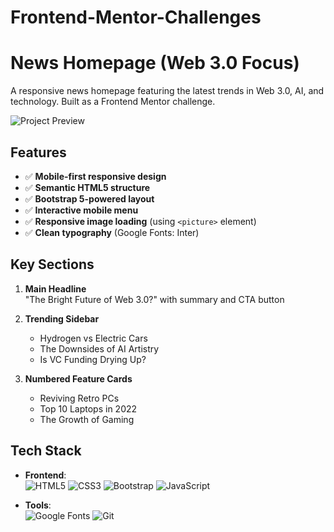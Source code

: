 # Frontend-Mentor-Challenges

# News Homepage (Web 3.0 Focus)

A responsive news homepage featuring the latest trends in Web 3.0, AI, and technology. Built as a Frontend Mentor challenge.

![Project Preview](https://via.placeholder.com/600x400?text=News+Homepage+Preview)

## Features

- ✅ **Mobile-first responsive design**
- ✅ **Semantic HTML5 structure**
- ✅ **Bootstrap 5-powered layout**
- ✅ **Interactive mobile menu**
- ✅ **Responsive image loading** (using `<picture>` element)
- ✅ **Clean typography** (Google Fonts: Inter)

## Key Sections

1. **Main Headline**  
   "The Bright Future of Web 3.0?" with summary and CTA button

2. **Trending Sidebar**  
   - Hydrogen vs Electric Cars  
   - The Downsides of AI Artistry  
   - Is VC Funding Drying Up?

3. **Numbered Feature Cards**  
   - Reviving Retro PCs  
   - Top 10 Laptops in 2022  
   - The Growth of Gaming

## Tech Stack

- **Frontend**:  
  ![HTML5](https://img.shields.io/badge/HTML5-E34F26?style=flat&logo=html5&logoColor=white)
  ![CSS3](https://img.shields.io/badge/CSS3-1572B6?style=flat&logo=css3&logoColor=white)
  ![Bootstrap](https://img.shields.io/badge/Bootstrap-7952B3?style=flat&logo=bootstrap&logoColor=white)
  ![JavaScript](https://img.shields.io/badge/JavaScript-F7DF1E?style=flat&logo=javascript&logoColor=black)

- **Tools**:  
  ![Google Fonts](https://img.shields.io/badge/Google_Fonts-4285F4?style=flat&logo=google-fonts&logoColor=white)
  ![Git](https://img.shields.io/badge/Git-F05032?style=flat&logo=git&logoColor=white)

